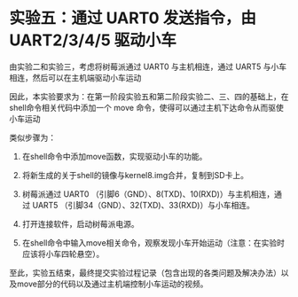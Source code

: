 # 实验五：通过 UART0 发送指令，由 UART2/3/4/5 驱动小车

由实验二和实验三，考虑将树莓派通过 UART0 与主机相连，通过 UART5 与小车相连，然后可以在主机端驱动小车运动

因此，本实验要求为：在第一阶段实验五和第二阶段实验二、三、四的基础上，在shell命令相关代码中添加一个 move 命令，使得可以通过主机下达命令从而驱使小车运动

类似步骤为： 

1. 在shell命令中添加move函数，实现驱动小车的功能。

2. 将新生成的关于shell的镜像与kernel8.img合并，复制到SD卡上。

3. 树莓派通过 UART0 （引脚6（GND）、8(TXD)、10(RXD)）与主机相连，通过 UART5 （引脚34（GND）、32(TXD)、33(RXD)）与小车相连。

4. 打开连接软件，启动树莓派电源。

5. 在shell命令中输入move相关命令，观察发现小车开始运动（注意：在实验时应该将小车四轮悬空）。

至此，实验五结束，最终提交实验过程记录（包含出现的各类问题及解决办法）以及move部分的代码以及通过主机端控制小车运动的视频。

   


